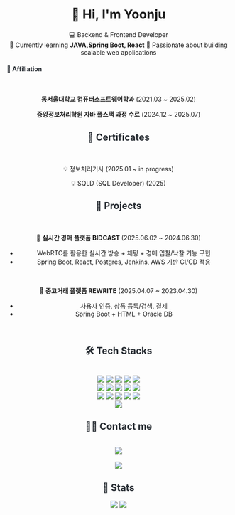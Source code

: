 <div align="center">
  
# 👋 Hi, I'm Yoonju  

💻 Backend & Frontend Developer  
🌱 Currently learning **JAVA,Spring Boot, React**
🚀 Passionate about building scalable web applications  

</div>

<div style="align: center;"> 
<h4 style="color: #282d33; align:center; bottom:none;"> 🏫 Affiliation </h4> <br>
<div align="center">
  <p><b>동서울대학교 컴퓨터소프트웨어학과</b> (2021.03 ~ 2025.02)</p>
  <p><b>중앙정보처리학원 자바 풀스택 과정 수료</b> (2024.12 ~ 2025.07)</p>
</div>
</div>

<div style="text-align: center;"> 
<h2 style="color: #282d33; text-align: center;"> 📜 Certificates </h2> <br>
<div align="center">
  <p>💡 정보처리기사 (2025.01 ~ in progress)</p>
  <p>💡 SQLD (SQL Developer) (2025)</p>
</div>
</div>

<div style="text-align: center;"> 
<h2 style="color: #282d33; text-align: center;"> 💼 Projects </h2> <br>
<div align="center">
  
  🚀 <b>실시간 경매 플랫폼 BIDCAST </b> (2025.06.02 ~ 2024.06.30) <br>
  - WebRTC를 활용한 실시간 방송 + 채팅 + 경매 입찰/낙찰 기능 구현  
  - Spring Boot, React, Postgres, Jenkins, AWS 기반 CI/CD 적용  

  <br/>

  📱 <b>중고거래 플랫폼 REWRITE</b> (2025.04.07 ~ 2023.04.30) <br>
  - 사용자 인증, 상품 등록/검색, 결제  
  - Spring Boot + HTML + Oracle DB  

  <br/>
</div>
</div>

<div style="text-align: center;">
<h2 style="color: #282d33; text-align: center;"> 🛠️ Tech Stacks </h2> <br> 
<div  align= "center"> 
    <img src="https://img.shields.io/badge/Apache Tomcat-F8DC75?style=flat-square&logo=Apache Tomcat&logoColor=white">
    <img src="https://img.shields.io/badge/CSS3-1572B6?style=flat-square&logo=CSS3&logoColor=white">
    <img src="https://img.shields.io/badge/Docker-2496ED?style=flat-square&logo=Docker&logoColor=white">
    <img src="https://img.shields.io/badge/Figma-F24E1E?style=flat-square&logo=Figma&logoColor=white">
    <img src="https://img.shields.io/badge/Git-F05032?style=flat-square&logo=Git&logoColor=white">
    <br/><img src="https://img.shields.io/badge/Github-181717?style=flat-square&logo=Github&logoColor=white">
    <img src="https://img.shields.io/badge/HTML5-E34F26?style=flat-square&logo=HTML5&logoColor=white">
    <img src="https://img.shields.io/badge/Java-007396?style=flat-square&logo=Java&logoColor=white">
    <img src="https://img.shields.io/badge/Javascript-F7DF1E?style=flat-square&logo=Javascript&logoColor=white">
    <img src="https://img.shields.io/badge/MySQL-4479A1?style=flat-square&logo=MySQL&logoColor=white">
    <br/><img src="https://img.shields.io/badge/Node.js-339933?style=flat-square&logo=Node.js&logoColor=white">
    <img src="https://img.shields.io/badge/Notion-000000?style=flat-square&logo=Notion&logoColor=white">
    <img src="https://img.shields.io/badge/Oracle-F80000?style=flat-square&logo=Oracle&logoColor=white">
    <img src="https://img.shields.io/badge/React-61DAFB?style=flat-square&logo=React&logoColor=white">
    <img src="https://img.shields.io/badge/Spring-6DB33F?style=flat-square&logo=Spring&logoColor=white">
    <br/><img src="https://img.shields.io/badge/Spring Boot-6DB33F?style=flat-square&logo=Spring Boot&logoColor=white">
</div>
</div>

<div style="text-align: center;">
<h2 style="color: #282d33; text-align: center;"> 🧑‍💻 Contact me </h2> <br> 
<div align= "center"> 
    <a href=https://www.notion.so/223319fceee580aa85e3dd8e92a9aaa9?source=copy_link> 
        <img src="https://img.shields.io/badge/Notion-000000?style=flat-square&logo=Notion&logoColor=white&link=https://www.notion.so/223319fceee580aa85e3dd8e92a9aaa9?source=copy_link"> 
    </a>
</div>  <br> 
<div align= "center"> 
    <a href="https://hits.seeyoufarm.com"> 
        <img src="https://hits.seeyoufarm.com/api/count/incr/badge.svg?url=https%3A%2F%2Fgithub.com%2Fdbswn6429%2F&count_bg=%23000000&title_bg=%23000000&icon=github.svg&icon_color=%23FFFFFF&title=GitHub&edge_flat=false"/>
    </a>
</div> 
</div>

<div style="text-align: center;"> 
<h2 style="color: #282d33; text-align: center;"> 🏅 Stats </h2> 
<div align= "center"> 
    <img src="https://github-readme-stats.vercel.app/api?username=dbswn6429&bg_color=180,000000,&title_color=000000&text_color=000000"/> 
    <img src="https://github-readme-stats.vercel.app/api/top-langs/?username=dbswn6429&layout=compact&bg_color=180,000000,&title_color=000000&text_color=000000"/> 
</div> 
</div>
